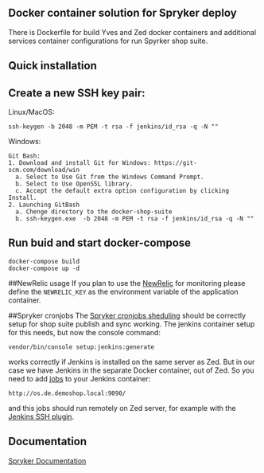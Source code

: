 ## Docker container solution for Spryker deploy
There is Dockerfile for build Yves and Zed docker containers and additional services container configurations for run Spyrker shop suite.
## Quick installation
## Create a new SSH key pair:
Linux/MacOS:

```
ssh-keygen -b 2048 -m PEM -t rsa -f jenkins/id_rsa -q -N ""
```

Windows: 

```
Git Bash:
1. Download and install Git for Windows: https://git-scm.com/download/win
  a. Select to Use Git from the Windows Command Prompt.
  b. Select to Use OpenSSL library.
  c. Accept the default extra option configuration by clicking Install.
2. Launching GitBash
  a. Chenge directory to the docker-shop-suite
  b. ssh-keygen.exe  -b 2048 -m PEM -t rsa -f jenkins/id_rsa -q -N ""
```

## Run buid and start docker-compose

```
docker-compose build
docker-compose up -d
```

##NewRelic usage
If you plan to use the [NewRelic](https://newrelic.com/) for monitoring please define the `NEWRELIC_KEY` as the environment variable of the application container.

##Spryker cronjobs
The [Spryker cronjobs sheduling](https://academy.spryker.com/developing_with_spryker/resources_and_developer_tools/cronjob_scheduling.html) should be correctly setup for shop suite publish and sync working.
The jenkins container setup for this needs, but now the console command:
```
vendor/bin/console setup:jenkins:generate
```
works correctly if Jenkins is installed on the same server as Zed. But in our case we have Jenkins in the separate Docker container, out of Zed. So you need to add [jobs](https://github.com/spryker-shop/suite/blob/master/config/Zed/cronjobs/jobs.php) to your Jenkins container:
```
http://os.de.demoshop.local:9090/
```
and this jobs should run remotely on Zed server, for example with the [Jenkins SSH plugin](https://wiki.jenkins.io/display/JENKINS/SSH+plugin).

## Documentation
[Spryker Documentation](https://academy.spryker.com)

